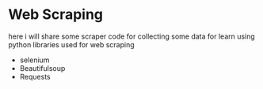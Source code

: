 # Web Scraping
here i will share   some scraper code for collecting some data for learn
using python libraries used for web scraping
- selenium 
- Beautifulsoup
- Requests
